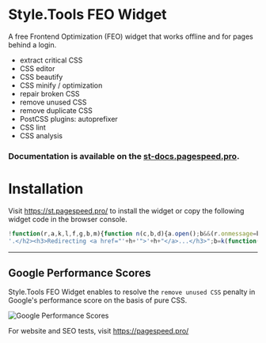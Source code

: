 # Style.Tools FEO Widget

A free Frontend Optimization (FEO) widget that works offline and for pages behind a login.

- extract critical CSS
- CSS editor
- CSS beautify
- CSS minify / optimization
- repair broken CSS
- remove unused CSS
- remove duplicate CSS
- PostCSS plugins: autoprefixer
- CSS lint
- CSS analysis

### Documentation is available on the [st-docs.pagespeed.pro](https://st-docs.pagespeed.pro/).

# Installation

Visit https://st.pagespeed.pro/ to install the widget or copy the following widget code in the browser console. 

```javascript
!function(r,a,k,l,f,g,b,m){function n(c,b,d){a.open();b&&(r.onmessage=b);d&&a.addEventListener("securitypolicyviolation",d);a.write(c);a.close()}f="https://st.pagespeed.pro/";g="Style.Tools";var c=a.createElement("script");c.src=f+"x.js";c.onerror=function(){function p(d){if(c=d?d.violatedDirective:0){if("script-src"==c||m)return;m=1;b&&l(b)}if(!q){var h=f+"#"+a.location;a.getElementById("e").innerHTML='<h2 style="color:red;">'+g+(c?' blocked by CSP <font color="blue">'+c+"</font>":" failed to load")+
'.</h2><h3>Redirecting <a href="'+h+'">'+h+"</a>...</h3>";b=k(function(){a.location.href=h},3E3)}}var q;n("<h2>Loading "+g+" via Service Worker...</h2><iframe src="+f+'go height=50></iframe><p id="e"></p>',function(a){q=1;b&&l(b);n("<script>"+a.data+"\x3c/script>")},p);b=k(p,2E3)};a.head.appendChild(c)}(window,document,setTimeout,clearTimeout);
```

---

## Google Performance Scores

Style.Tools FEO Widget enables to resolve the `remove unused CSS` penalty in Google's performance score on the basis of pure CSS.

![Google Performance Scores](https://st.pagespeed.pro/google-measure-scores.png)

For website and SEO tests, visit https://pagespeed.pro/
